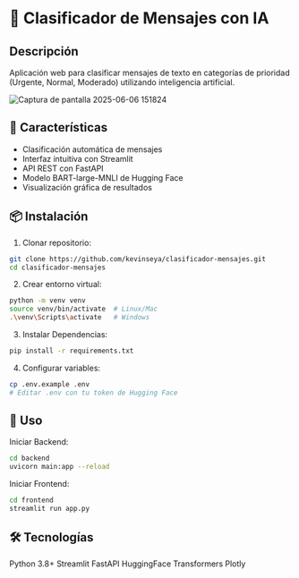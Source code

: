 # 📨 Clasificador de Mensajes con IA

## Descripción
Aplicación web para clasificar mensajes de texto en categorías de prioridad (Urgente, Normal, Moderado) utilizando inteligencia artificial.

![Captura de pantalla 2025-06-06 151824](https://github.com/user-attachments/assets/8d7428a1-2670-4c5b-bd20-b84417040385)


## 🚀 Características
- Clasificación automática de mensajes
- Interfaz intuitiva con Streamlit
- API REST con FastAPI
- Modelo BART-large-MNLI de Hugging Face
- Visualización gráfica de resultados

## 📦 Instalación

1. Clonar repositorio:
```bash
git clone https://github.com/kevinseya/clasificador-mensajes.git
cd clasificador-mensajes
```
2. Crear entorno virtual:
```bash
python -m venv venv
source venv/bin/activate  # Linux/Mac
.\venv\Scripts\activate   # Windows
```
3. Instalar Dependencias:
```bash
pip install -r requirements.txt
```
4. Configurar variables:
```bash
cp .env.example .env
# Editar .env con tu token de Hugging Face
```
## 🏃 Uso
Iniciar Backend:
```bash
cd backend
uvicorn main:app --reload
```
Iniciar Frontend:
```bash
cd frontend
streamlit run app.py
```
## 🛠️ Tecnologías
Python 3.8+
Streamlit
FastAPI
HuggingFace Transformers
Plotly
